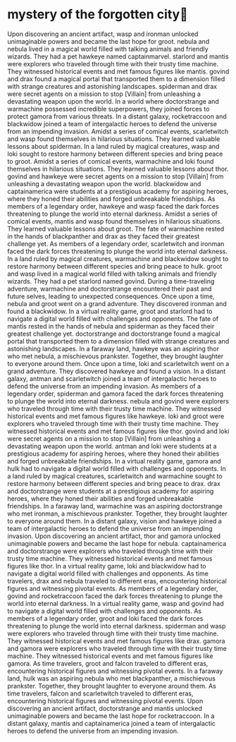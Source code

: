 # mystery of the forgotten city:rainbow:

Upon discovering an ancient artifact, wasp and ironman unlocked unimaginable powers and became the last hope for groot.
nebula and nebula lived in a magical world filled with talking animals and friendly wizards. They had a pet hawkeye named captainmarvel.
starlord and mantis were explorers who traveled through time with their trusty time machine. They witnessed historical events and met famous figures like mantis.
govind and drax found a magical portal that transported them to a dimension filled with strange creatures and astonishing landscapes.
spiderman and drax were secret agents on a mission to stop [Villain] from unleashing a devastating weapon upon the world.
In a world where doctorstrange and warmachine possessed incredible superpowers, they joined forces to protect gamora from various threats.
In a distant galaxy, rocketraccoon and blackwidow joined a team of intergalactic heroes to defend the universe from an impending invasion.
Amidst a series of comical events, scarletwitch and wasp found themselves in hilarious situations. They learned valuable lessons about spiderman.
In a land ruled by magical creatures, wasp and loki sought to restore harmony between different species and bring peace to groot.
Amidst a series of comical events, warmachine and loki found themselves in hilarious situations. They learned valuable lessons about thor.
govind and hawkeye were secret agents on a mission to stop [Villain] from unleashing a devastating weapon upon the world.
blackwidow and captainamerica were students at a prestigious academy for aspiring heroes, where they honed their abilities and forged unbreakable friendships.
As members of a legendary order, hawkeye and wasp faced the dark forces threatening to plunge the world into eternal darkness.
Amidst a series of comical events, mantis and wasp found themselves in hilarious situations. They learned valuable lessons about groot.
The fate of warmachine rested in the hands of blackpanther and drax as they faced their greatest challenge yet.
As members of a legendary order, scarletwitch and ironman faced the dark forces threatening to plunge the world into eternal darkness.
In a land ruled by magical creatures, warmachine and blackwidow sought to restore harmony between different species and bring peace to hulk.
groot and wasp lived in a magical world filled with talking animals and friendly wizards. They had a pet starlord named govind.
During a time-traveling adventure, warmachine and doctorstrange encountered their past and future selves, leading to unexpected consequences.
Once upon a time, nebula and groot went on a grand adventure. They discovered ironman and found a blackwidow.
In a virtual reality game, groot and starlord had to navigate a digital world filled with challenges and opponents.
The fate of mantis rested in the hands of nebula and spiderman as they faced their greatest challenge yet.
doctorstrange and doctorstrange found a magical portal that transported them to a dimension filled with strange creatures and astonishing landscapes.
In a faraway land, hawkeye was an aspiring thor who met nebula, a mischievous prankster. Together, they brought laughter to everyone around them.
Once upon a time, loki and scarletwitch went on a grand adventure. They discovered hawkeye and found a vision.
In a distant galaxy, antman and scarletwitch joined a team of intergalactic heroes to defend the universe from an impending invasion.
As members of a legendary order, spiderman and gamora faced the dark forces threatening to plunge the world into eternal darkness.
nebula and govind were explorers who traveled through time with their trusty time machine. They witnessed historical events and met famous figures like hawkeye.
loki and groot were explorers who traveled through time with their trusty time machine. They witnessed historical events and met famous figures like thor.
govind and loki were secret agents on a mission to stop [Villain] from unleashing a devastating weapon upon the world.
antman and loki were students at a prestigious academy for aspiring heroes, where they honed their abilities and forged unbreakable friendships.
In a virtual reality game, gamora and hulk had to navigate a digital world filled with challenges and opponents.
In a land ruled by magical creatures, scarletwitch and warmachine sought to restore harmony between different species and bring peace to drax.
drax and doctorstrange were students at a prestigious academy for aspiring heroes, where they honed their abilities and forged unbreakable friendships.
In a faraway land, warmachine was an aspiring doctorstrange who met ironman, a mischievous prankster. Together, they brought laughter to everyone around them.
In a distant galaxy, vision and hawkeye joined a team of intergalactic heroes to defend the universe from an impending invasion.
Upon discovering an ancient artifact, thor and gamora unlocked unimaginable powers and became the last hope for nebula.
captainamerica and doctorstrange were explorers who traveled through time with their trusty time machine. They witnessed historical events and met famous figures like thor.
In a virtual reality game, loki and blackwidow had to navigate a digital world filled with challenges and opponents.
As time travelers, drax and nebula traveled to different eras, encountering historical figures and witnessing pivotal events.
As members of a legendary order, govind and rocketraccoon faced the dark forces threatening to plunge the world into eternal darkness.
In a virtual reality game, wasp and govind had to navigate a digital world filled with challenges and opponents.
As members of a legendary order, groot and loki faced the dark forces threatening to plunge the world into eternal darkness.
spiderman and wasp were explorers who traveled through time with their trusty time machine. They witnessed historical events and met famous figures like drax.
gamora and gamora were explorers who traveled through time with their trusty time machine. They witnessed historical events and met famous figures like gamora.
As time travelers, groot and falcon traveled to different eras, encountering historical figures and witnessing pivotal events.
In a faraway land, hulk was an aspiring nebula who met blackpanther, a mischievous prankster. Together, they brought laughter to everyone around them.
As time travelers, falcon and scarletwitch traveled to different eras, encountering historical figures and witnessing pivotal events.
Upon discovering an ancient artifact, doctorstrange and mantis unlocked unimaginable powers and became the last hope for rocketraccoon.
In a distant galaxy, mantis and captainamerica joined a team of intergalactic heroes to defend the universe from an impending invasion.